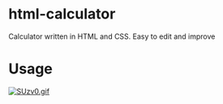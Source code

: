 # html-calculator
Calculator written in HTML and CSS. Easy to edit and improve

# Usage
[![SUzv0.gif](https://s9.gifyu.com/images/SUzv0.gif)](https://gifyu.com/image/SUzv0)
